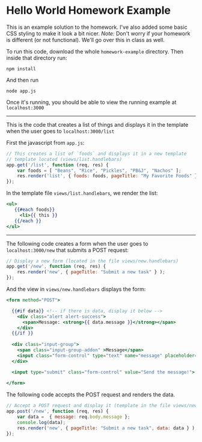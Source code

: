 # Hello World Homework Example

This is an example solution to the homework. I've also added some basic CSS styling to make it look a bit nicer.  *Note:* Don't worry if your homework is different (or not functional). We'll go over this in class as well.

To run this code, download the whole `homework-example` directory. Then inside that directory run:

```shell
npm install
```

And then run

```shell
node app.js
```

Once it's running, you should be able to view the running example at `localhost:3000`

---

This is the code that creates a list of things and displays it in the template when the user goes to `localhost:3000/list`

First the javascript from `app.js`:

```javascript
// This creates a list of `foods` and displays it in a new template
// template located (views/list.handlebars)
app.get('/list', function (req, res) {
	var foods = [ "Beans", "Rice", "Pickles", "PB&J", "Nachos" ];
    res.render('list', { foods: foods, pageTitle: "My Favorite Foods" } );
});
```

In the template file `views/list.handlebars`, we render the list:

```handlebars
<ul>
   {{#each foods}}
     <li>{{ this }}
   {{/each }}
</ul>
```

---

The following code creates a form when the user goes to `localhost:3000/new` that submits a POST request:

```javascript
// Display a new form (located in the file views/new.handlebars)
app.get('/new', function (req, res) {
    res.render('new', { pageTitle: "Submit a new task" } );
});
```

And the view in `views/new.handlebars` displays the form:

```handlebars
<form method="POST">

  {{#if data}} <!-- if there is data, display it below -->
    <div class="alert alert-success">
      <span>Message: <strong>{{ data.message }}</strong></span>
    </div>
  {{/if }}
  
  <div class="input-group">
    <span class="input-group-addon" >Message</span>  
    <input class="form-control" type="text" name="message" placeholder="Message you'd like to display...">
  </div>

  <input type="submit" class="form-control" value="Send the message!"> 
  
</form>
```

The following code accepts the POST request and renders the data.

```javascript
// Accept a POST request and display it (template in the file views/new.handlebars)
app.post('/new', function (req, res) {
	var data =  { message: req.body.message };
	console.log(data);
    res.render('new', { pageTitle: "Submit a new task", data: data } );
});
```



